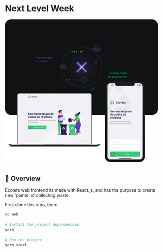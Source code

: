 # Next Level Week

![Ecoleta web](/assets/ecoleta.png)

## 🚀 Overview

Ecoleta web frontend its made with React.js, and has the purpose to create new 'points' of collecting waste.


First clone this repo, then:
```sh
cd web

# Install the project dependencies.
yarn

# Run the project.
yarn start
```
